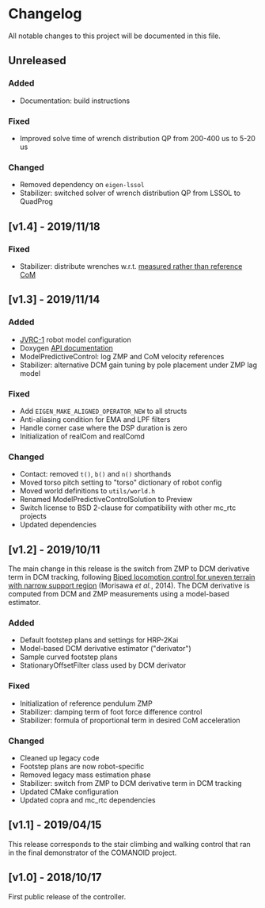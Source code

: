 # Changelog

All notable changes to this project will be documented in this file.

## Unreleased

### Added

- Documentation: build instructions

### Fixed

- Improved solve time of wrench distribution QP from 200-400 us to 5-20 us

### Changed

- Removed dependency on ``eigen-lssol``
- Stabilizer: switched solver of wrench distribution QP from LSSOL to QuadProg

## [v1.4] - 2019/11/18

### Fixed

- Stabilizer: distribute wrenches w.r.t. [measured rather than reference
  CoM](https://github.com/stephane-caron/lipm_walking_controller/issues/28)

## [v1.3] - 2019/11/14

### Added

- [JVRC-1](https://github.com/jvrc/model/) robot model configuration
- Doxygen [API documentation](https://scaron.info/doc/lipm_walking_controller/)
- ModelPredictiveControl: log ZMP and CoM velocity references
- Stabilizer: alternative DCM gain tuning by pole placement under ZMP lag model

### Fixed

- Add ``EIGEN_MAKE_ALIGNED_OPERATOR_NEW`` to all structs
- Anti-aliasing condition for EMA and LPF filters
- Handle corner case where the DSP duration is zero
- Initialization of realCom and realComd

### Changed

- Contact: removed ``t()``, ``b()`` and ``n()`` shorthands
- Moved torso pitch setting to "torso" dictionary of robot config
- Moved world definitions to ``utils/world.h``
- Renamed ModelPredictiveControlSolution to Preview
- Switch license to BSD 2-clause for compatibility with other mc\_rtc projects
- Updated dependencies

## [v1.2] - 2019/10/11

The main change in this release is the switch from ZMP to DCM derivative term
in DCM tracking, following [Biped locomotion control for uneven terrain with
narrow support region](https://doi.org/10.1109/SII.2014.7028007) (Morisawa _et
al._, 2014). The DCM derivative is computed from DCM and ZMP measurements using
a model-based estimator.

### Added

- Default footstep plans and settings for HRP-2Kai
- Model-based DCM derivative estimator ("derivator")
- Sample curved footstep plans
- StationaryOffsetFilter class used by DCM derivator

### Fixed

- Initialization of reference pendulum ZMP
- Stabilizer: damping term of foot force difference control
- Stabilizer: formula of proportional term in desired CoM acceleration

### Changed

- Cleaned up legacy code
- Footstep plans are now robot-specific
- Removed legacy mass estimation phase
- Stabilizer: switch from ZMP to DCM derivative term in DCM tracking
- Updated CMake configuration
- Updated copra and mc\_rtc dependencies

## [v1.1] - 2019/04/15

This release corresponds to the stair climbing and walking control that ran in
the final demonstrator of the COMANOID project.

## [v1.0] - 2018/10/17

First public release of the controller.
